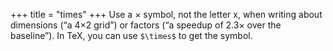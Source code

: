 +++
title = "times"
+++
Use a × symbol, not the letter x, when writing about dimensions (“a 4×2 grid”) or factors (“a speedup of 2.3× over the baseline”).
In TeX, you can use `$\times$` to get the symbol.
